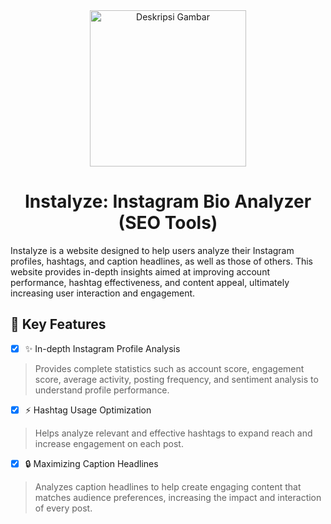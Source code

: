 <div align="center">
<img src="https://github.com/memorezasabana/Explore_Github/blob/main/logo-Instalyze.png" alt="Deskripsi Gambar" width="250px">
</div>

<div align="center">
  <h1>Instalyze: Instagram Bio Analyzer (SEO Tools)</h1>
</div>
Instalyze is a website designed to help users analyze their Instagram profiles, hashtags, and caption headlines, as well as those of others. This website provides in-depth insights aimed at improving account performance, hashtag effectiveness, and content appeal, ultimately increasing user interaction and engagement.

## 🚀 Key Features
- [x] ✨ In-depth Instagram Profile Analysis
> Provides complete statistics such as account score, engagement score, average activity, posting frequency, and sentiment analysis to understand profile performance.
- [x] ⚡ Hashtag Usage Optimization
> Helps analyze relevant and effective hashtags to expand reach and increase engagement on each post.
- [x] 🔒 Maximizing Caption Headlines
> Analyzes caption headlines to help create engaging content that matches audience preferences, increasing the impact and interaction of every post.
